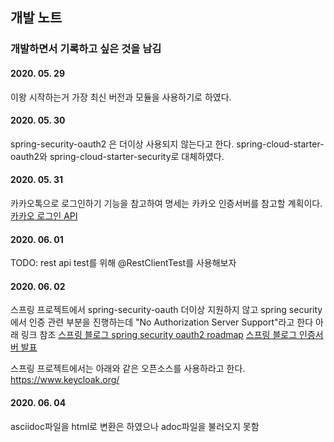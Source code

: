 ## 개발 노트
### 개발하면서 기록하고 싶은 것을 남김

#### 2020. 05. 29
이왕 시작하는거 가장 최신 버전과 모듈을 사용하기로 하였다.

#### 2020. 05. 30
spring-security-oauth2 은 더이상 사용되지 않는다고 한다.
spring-cloud-starter-oauth2와 spring-cloud-starter-security로 대체하였다.

#### 2020. 05. 31
카카오톡으로 로그인하기 기능을 참고하여 명세는 카카오 인증서버를 참고할 계획이다.  
[카카오 로그인 API](https://developers.kakao.com/docs/latest/ko/kakaologin/rest-api)

#### 2020. 06. 01
TODO: rest api test를 위해 @RestClientTest를 사용해보자  

#### 2020. 06. 02
스프링 프로젝트에서 spring-security-oauth 더이상 지원하지 않고
spring security에서 인증 관련 부분을 진행하는데 "No Authorization Server Support"라고 한다
아래 링크 참조
[스프링 블로그 spring security oauth2 roadmap](https://spring.io/blog/2019/11/14/spring-security-oauth-2-0-roadmap-update)
[스프링 블로그 인증서버 발표](https://spring.io/blog/2020/04/15/announcing-the-spring-authorization-server)

스프링 프로젝트에서는 아래와 같은 오픈소스를 사용하라고 한다.
https://www.keycloak.org/

#### 2020. 06. 04
asciidoc파일을 html로 변환은 하였으나 
adoc파일을 불러오지 못함


